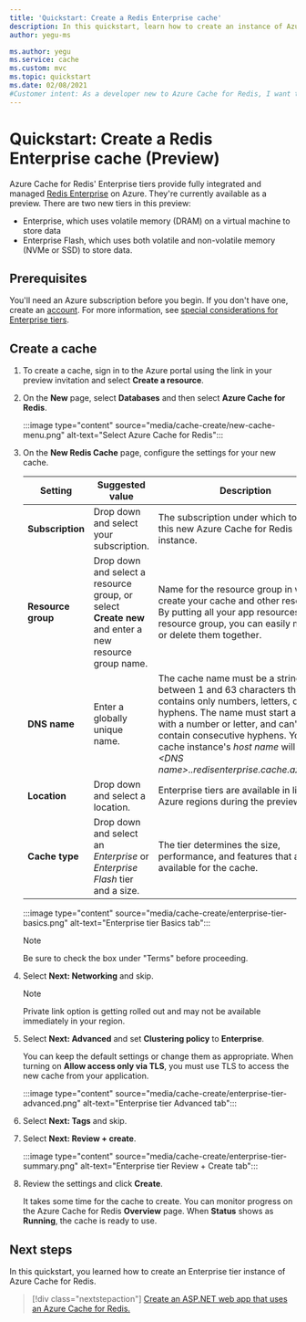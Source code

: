 ```yaml
---
title: 'Quickstart: Create a Redis Enterprise cache'
description: In this quickstart, learn how to create an instance of Azure Cache for Redis in Enterprise tiers
author: yegu-ms

ms.author: yegu
ms.service: cache
ms.custom: mvc
ms.topic: quickstart
ms.date: 02/08/2021
#Customer intent: As a developer new to Azure Cache for Redis, I want to create an instance of Azure Cache for Redis Enterprise tier.
---
```

# Quickstart: Create a Redis Enterprise cache (Preview)

Azure Cache for Redis' Enterprise tiers provide fully integrated and managed [Redis Enterprise](https://redislabs.com/redis-enterprise/) on Azure. They're currently available as a preview. There are two new tiers in this preview:
* Enterprise, which uses volatile memory (DRAM) on a virtual machine to store data
* Enterprise Flash, which uses both volatile and non-volatile memory (NVMe or SSD) to store data.

## Prerequisites

You'll need an Azure subscription before you begin. If you don't have one, create an [account](https://azure.microsoft.com/). For more information, see [special considerations for Enterprise tiers](cache-overview.md#special-considerations-for-enterprise-tiers).

## Create a cache
1. To create a cache, sign in to the Azure portal using the link in your preview invitation and select **Create a resource**.

1. On the **New** page, select **Databases** and then select **Azure Cache for Redis**.
   
   :::image type="content" source="media/cache-create/new-cache-menu.png" alt-text="Select Azure Cache for Redis":::
   
1. On the **New Redis Cache** page, configure the settings for your new cache.
   
   | Setting      | Suggested value  | Description |
   | ------------ |  ------- | -------------------------------------------------- |
   | **Subscription** | Drop down and select your subscription. | The subscription under which to create this new Azure Cache for Redis instance. | 
   | **Resource group** | Drop down and select a resource group, or select **Create new** and enter a new resource group name. | Name for the resource group in which to create your cache and other resources. By putting all your app resources in one resource group, you can easily manage or delete them together. | 
   | **DNS name** | Enter a globally unique name. | The cache name must be a string between 1 and 63 characters that contains only numbers, letters, or hyphens. The name must start and end with a number or letter, and can't contain consecutive hyphens. Your cache instance's *host name* will be *\<DNS name>.<Azure region>.redisenterprise.cache.azure.net*. | 
   | **Location** | Drop down and select a location. | Enterprise tiers are available in limited Azure regions during the preview. |
   | **Cache type** | Drop down and select an *Enterprise* or *Enterprise Flash* tier and a size. |  The tier determines the size, performance, and features that are available for the cache. |
   
   :::image type="content" source="media/cache-create/enterprise-tier-basics.png" alt-text="Enterprise tier Basics tab":::

   > [!NOTE] 
   > Be sure to check the box under "Terms" before proceeding.
   >

1. Select **Next: Networking** and skip.

   > [!NOTE] 
   > Private link option is getting rolled out and may not be available immediately in your region.
   >

1. Select **Next: Advanced** and set **Clustering policy** to **Enterprise**.
   
   You can keep the default settings or change them as appropriate. When turning on **Allow access only via TLS**, you must use TLS to access the new cache from your application.

   :::image type="content" source="media/cache-create/enterprise-tier-advanced.png" alt-text="Enterprise tier Advanced tab":::

1. Select **Next: Tags** and skip.

1. Select **Next: Review + create**.

   :::image type="content" source="media/cache-create/enterprise-tier-summary.png" alt-text="Enterprise tier Review + Create tab":::

1. Review the settings and click **Create**.
   
   It takes some time for the cache to create. You can monitor progress on the Azure Cache for Redis **Overview** page. When **Status** shows as **Running**, the cache is ready to use.

## Next steps

In this quickstart, you learned how to create an Enterprise tier instance of Azure Cache for Redis.

> [!div class="nextstepaction"]
> [Create an ASP.NET web app that uses an Azure Cache for Redis.](./cache-web-app-howto.md)

